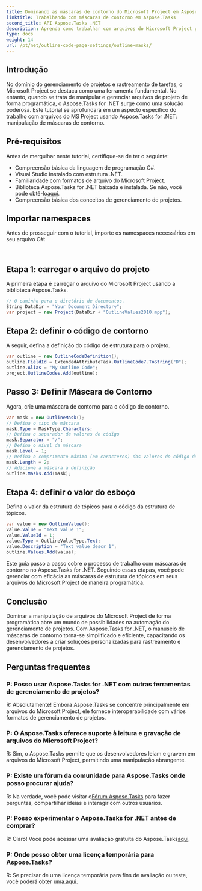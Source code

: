 ```yaml
---
title: Dominando as máscaras de contorno do Microsoft Project em Aspose.Tasks
linktitle: Trabalhando com máscaras de contorno em Aspose.Tasks
second_title: API Aspose.Tasks .NET
description: Aprenda como trabalhar com arquivos do Microsoft Project programaticamente usando Aspose.Tasks for .NET. Domine as máscaras de contorno com eficiência.
type: docs
weight: 14
url: /pt/net/outline-code-page-settings/outline-masks/
---
```

## Introdução
No domínio do gerenciamento de projetos e rastreamento de tarefas, o Microsoft Project se destaca como uma ferramenta fundamental. No entanto, quando se trata de manipular e gerenciar arquivos de projeto de forma programática, o Aspose.Tasks for .NET surge como uma solução poderosa. Este tutorial se aprofundará em um aspecto específico do trabalho com arquivos do MS Project usando Aspose.Tasks for .NET: manipulação de máscaras de contorno.
## Pré-requisitos
Antes de mergulhar neste tutorial, certifique-se de ter o seguinte:
- Compreensão básica da linguagem de programação C#.
- Visual Studio instalado com estrutura .NET.
- Familiaridade com formatos de arquivo do Microsoft Project.
-  Biblioteca Aspose.Tasks for .NET baixada e instalada. Se não, você pode obtê-lo[aqui](https://releases.aspose.com/tasks/net/).
- Compreensão básica dos conceitos de gerenciamento de projetos.
## Importar namespaces
Antes de prosseguir com o tutorial, importe os namespaces necessários em seu arquivo C#:
```csharp
    
```
## Etapa 1: carregar o arquivo do projeto
A primeira etapa é carregar o arquivo do Microsoft Project usando a biblioteca Aspose.Tasks.
```csharp
// O caminho para o diretório de documentos.
String DataDir = "Your Document Directory";
var project = new Project(DataDir + "OutlineValues2010.mpp");
```
## Etapa 2: definir o código de contorno
A seguir, defina a definição do código de estrutura para o projeto.
```csharp
var outline = new OutlineCodeDefinition();
outline.FieldId = ExtendedAttributeTask.OutlineCode7.ToString("D");
outline.Alias = "My Outline Code";
project.OutlineCodes.Add(outline);
```
## Passo 3: Definir Máscara de Contorno
Agora, crie uma máscara de contorno para o código de contorno.
```csharp
var mask = new OutlineMask();
// Defina o tipo de máscara
mask.Type = MaskType.Characters;
// Defina o separador de valores de código
mask.Separator = "/";
// Defina o nível da máscara
mask.Level = 1;
// Defina o comprimento máximo (em caracteres) dos valores do código de estrutura. 0 se o comprimento não estiver definido.
mask.Length = 2;
// Adicione a máscara à definição
outline.Masks.Add(mask);
```
## Etapa 4: definir o valor do esboço
Defina o valor da estrutura de tópicos para o código da estrutura de tópicos.
```csharp
var value = new OutlineValue();
value.Value = "Text value 1";
value.ValueId = 1;
value.Type = OutlineValueType.Text;
value.Description = "Text value descr 1";
outline.Values.Add(value);
```
Este guia passo a passo cobre o processo de trabalho com máscaras de contorno no Aspose.Tasks for .NET. Seguindo essas etapas, você pode gerenciar com eficácia as máscaras de estrutura de tópicos em seus arquivos do Microsoft Project de maneira programática.

## Conclusão
Dominar a manipulação de arquivos do Microsoft Project de forma programática abre um mundo de possibilidades na automação do gerenciamento de projetos. Com Aspose.Tasks for .NET, o manuseio de máscaras de contorno torna-se simplificado e eficiente, capacitando os desenvolvedores a criar soluções personalizadas para rastreamento e gerenciamento de projetos.
## Perguntas frequentes
### P: Posso usar Aspose.Tasks for .NET com outras ferramentas de gerenciamento de projetos?
R: Absolutamente! Embora Aspose.Tasks se concentre principalmente em arquivos do Microsoft Project, ele fornece interoperabilidade com vários formatos de gerenciamento de projetos.
### P: O Aspose.Tasks oferece suporte à leitura e gravação de arquivos do Microsoft Project?
R: Sim, o Aspose.Tasks permite que os desenvolvedores leiam e gravem em arquivos do Microsoft Project, permitindo uma manipulação abrangente.
### P: Existe um fórum da comunidade para Aspose.Tasks onde posso procurar ajuda?
R: Na verdade, você pode visitar o[Fórum Aspose.Tasks](https://forum.aspose.com/c/tasks/15) para fazer perguntas, compartilhar ideias e interagir com outros usuários.
### P: Posso experimentar o Aspose.Tasks for .NET antes de comprar?
 R: Claro! Você pode acessar uma avaliação gratuita do Aspose.Tasks[aqui](https://releases.aspose.com/).
### P: Onde posso obter uma licença temporária para Aspose.Tasks?
 R: Se precisar de uma licença temporária para fins de avaliação ou teste, você poderá obter uma.[aqui](https://purchase.aspose.com/temporary-license/).